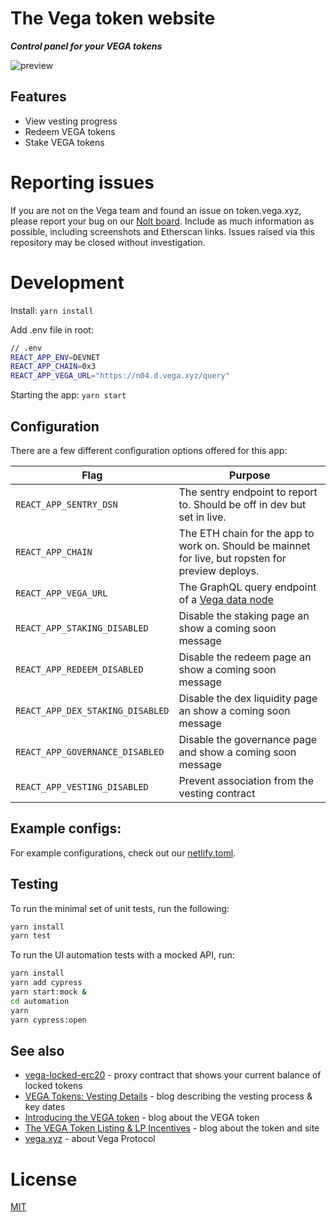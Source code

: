 # The Vega token website 

**_Control panel for your VEGA tokens_**

![preview](https://user-images.githubusercontent.com/6678/131992372-4a89d7ea-d9b3-4698-b767-e4464396a7d0.jpg)

## Features

- View vesting progress
- Redeem VEGA tokens
- Stake VEGA tokens

# Reporting issues

If you are not on the Vega team and found an issue on token.vega.xyz, please report your bug on our [Nolt board](https://vega-testnet.nolt.io). Include as much information as possible, including screenshots and Etherscan links. Issues raised via this repository may be closed without investigation. 

# Development

Install:
`yarn install`

Add .env file in root:

```bash
// .env
REACT_APP_ENV=DEVNET
REACT_APP_CHAIN=0x3
REACT_APP_VEGA_URL="https://n04.d.vega.xyz/query"
```

Starting the app:
`yarn start`

## Configuration

There are a few different configuration options offered for this app:

| **Flag**                         | **Purpose**                                                                                          |
| -------------------------------- | ---------------------------------------------------------------------------------------------------- |
| `REACT_APP_SENTRY_DSN`           | The sentry endpoint to report to. Should be off in dev but set in live.                              |
| `REACT_APP_CHAIN`                | The ETH chain for the app to work on. Should be mainnet for live, but ropsten for preview deploys.   |
| `REACT_APP_VEGA_URL`             | The GraphQL query endpoint of a [Vega data node](https://github.com/vegaprotocol/networks#data-node) |
| `REACT_APP_STAKING_DISABLED`     | Disable the staking page an show a coming soon message                                               |
| `REACT_APP_REDEEM_DISABLED`      | Disable the redeem page an show a coming soon message                                                |
| `REACT_APP_DEX_STAKING_DISABLED` | Disable the dex liquidity page an show a coming soon message                                         |
| `REACT_APP_GOVERNANCE_DISABLED`  | Disable the governance page and show a coming soon message                                           |
| `REACT_APP_VESTING_DISABLED`     | Prevent association from the vesting contract                                                        |

## Example configs:

For example configurations, check out our [netlify.toml](./netlify.toml).

## Testing

To run the minimal set of unit tests, run the following:

```bash
yarn install
yarn test
```

To run the UI automation tests with a mocked API, run:

```bash
yarn install
yarn add cypress
yarn start:mock &
cd automation
yarn
yarn cypress:open
```

## See also

- [vega-locked-erc20](https://github.com/vegaprotocol/vega-locked-erc20) - proxy contract that shows your current balance
  of locked tokens
- [VEGA Tokens: Vesting Details](https://blog.vega.xyz/vega-tokens-vesting-details-890b00fc238e) - blog describing
  the vesting process & key dates
- [Introducing the VEGA token](https://blog.vega.xyz/introducing-the-vega-token-40dac090b5c1) - blog about the VEGA
  token
- [The VEGA Token Listing & LP Incentives](https://blog.vega.xyz/unlocking-vega-coinlist-pro-uniswap-sushiswap-b1414750e358) - blog about the token and site
- [vega.xyz](https://vega.xyz) - about Vega Protocol

# License

[MIT](LICENSE)
